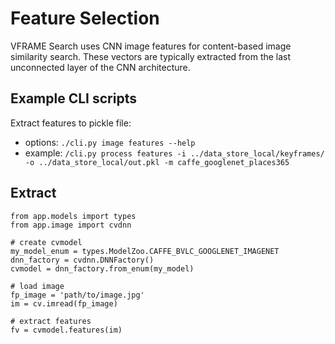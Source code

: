 # Feature Selection

VFRAME Search uses CNN image features for content-based image similarity search. These vectors are typically extracted from the last unconnected layer of the CNN architecture. 

## Example CLI scripts

Extract features to pickle file:

- options: `./cli.py image features --help`
- example: `/cli.py process features -i ../data_store_local/keyframes/ -o ../data_store_local/out.pkl -m caffe_googlenet_places365`


## Extract

```
from app.models import types
from app.image import cvdnn

# create cvmodel
my_model_enum = types.ModelZoo.CAFFE_BVLC_GOOGLENET_IMAGENET
dnn_factory = cvdnn.DNNFactory()
cvmodel = dnn_factory.from_enum(my_model)

# load image
fp_image = 'path/to/image.jpg'
im = cv.imread(fp_image)

# extract features
fv = cvmodel.features(im)
```
